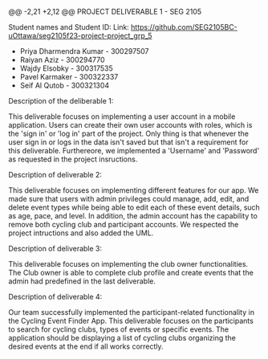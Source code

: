 @@ -2,21 +2,12 @@ PROJECT DELIVERABLE 1 - SEG 2105

Student names and Student ID: Link: https://github.com/SEG2105BC-uOttawa/seg2105f23-project-project_grp_5

- Priya Dharmendra Kumar - 300297507
- Raiyan Aziz - 300294770
- Wajdy Elsobky - 300317535
- Pavel Karmaker - 300322337
- Seif Al Qutob - 300321304

Description of the deliberable 1:

This deliverable focuses on implementing a user account in a mobile application. Users can create their own user accounts with roles, which is the 'sign in' or 'log in' part of the project. Only thing is that whenever the user sign in or logs in the data isn't saved but that isn't a requirement for this deliverable. Furthereore, we implemented a 'Username' and 'Password' as requested in the project insructions.

Description of deliverable 2:

This deliverable focuses on implementing different features for our app. We made sure that users with admin privileges could manage, add, edit, and delete event types while being able to edit each of these event details, such as age, pace, and level.
In addition, the admin account has the capability to remove both cycling club and participant accounts. We respected the project intructions and also added the UML.

Description of deliverable 3:

This deliverable focuses on implementing the club owner functionalities. The Club owner is able to complete club profile and create events that the admin had predefined in the last deliverable. 

Description of deliverable 4:

Our team successfully implemented the participant-related functionality in the Cycling Event Finder App. This deliverable focuses on the participants to search for cycling clubs, types of
events or specific events. The application should be displaying a list of cycling clubs organizing the desired events at the end if all works correctly.


